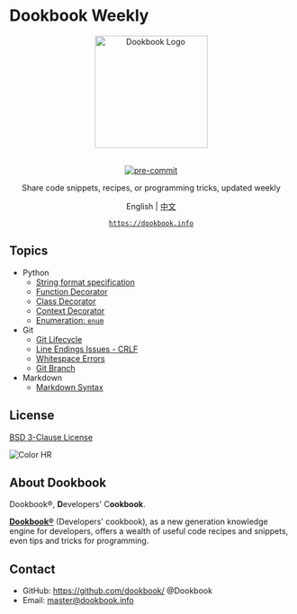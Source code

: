 # Dookbook Weekly

<section align="center">
  <img src="https://dookbook.info/dj-static/dookbook/img/logo-tail.svg"
    alt="Dookbook Logo" width="200" height="200" title="Dookbook Logo">
  <br><br>
  <p><a href="https://github.com/pre-commit/pre-commit">
    <img src="https://img.shields.io/badge/pre--commit-enabled-brightgreen?logo=pre-commit&logoColor=white"
      alt="pre-commit" style="max-width:100%;">
  </a></p>
  <p>Share code snippets, recipes, or programming tricks, updated weekly</p>

  <p>
    <span>English</span> |
    <a href="https://github.com/dookbook/dookbook-weekly/blob/main/README.zh-Hans.md">中文</a>
  </p>

  <p><a href="https://dookbook.info"><code>https://dookbook.info</code></a></p>
</section>

## Topics

- Python
  - [String format specification](https://dookbook.info/content/6214487a4d9f1a1af7681157/)
  - [Function Decorator](https://dookbook.info/content/6267ff854d9f1a1af7c89e6e/)
  - [Class Decorator](https://dookbook.info/content/62c550ad4d9f1a1af734e122/)
  - [Context Decorator](https://dookbook.info/content/626a6fe74d9f1a1af7cb4a36/)
  - [Enumeration: `enum`](https://dookbook.info/content/62a2ae694d9f1a1af7a864f7/)
- Git
  - [Git Lifecycle](https://dookbook.info/content/62289f7c4d9f1a1af7817749/)
  - [Line Endings Issues - CRLF](https://dookbook.info/content/6231fc5f4d9f1a1af78d911d/)
  - [Whitespace Errors](https://dookbook.info/content/62309c8a4d9f1a1af78b8af1/)
  - [Git Branch](https://dookbook.info/content/624ef7034d9f1a1af7aa4f6c/)
- Markdown
  - [Markdown Syntax](https://dookbook.info/content/62049b264d9f1a1af723760e/)

## License

[BSD 3-Clause License](https://github.com/dookbook/dookbook-weekly/blob/main/LICENSE)

![Color HR](https://dookbook.info/color-hr.png)

## About Dookbook

Dookbook®, **D**evelopers' C**ookbook**.

**[Dookbook®](https://dookbook.info/)** (Developers' cookbook),
as a new generation knowledge engine for developers,
offers a wealth of useful code recipes and snippets, even tips and tricks for programming.

## Contact

- GitHub: <https://github.com/dookbook/> @Dookbook
- Email: master@dookbook.info
